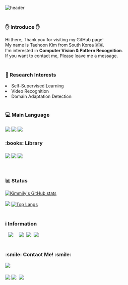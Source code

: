 ![header](https://capsule-render.vercel.app/api?type=waving&color=0BD3FB&height=200&section=header&text={}.format(BlueCloud)&fontSize=40&animation=fadeIn!&fontColor=FEFEFE)



<h3 align="left">
  <br> ✋ Introduce ✋
</h3>
<p>
Hi there, Thank you for visiting my GitHub page! <br>
My name is Taehoon Kim from South Korea 🇰🇷. <br>
I'm interested in <b>Computer Vision & Pattern Recognition</b>. <br>
If you want to contact me, Please leave me a message. <br>
</p>

<h3 align="left">
  <br>
📓 Research Interests
  
</h3>
  <li>Self-Supervised Learning</li>
  <li>Video Recognition</li>
  <li>Domain Adaptation Detection</li>
<br>

<h3 align="left"> 💻 Main Language </h3> 
<h3 align="left">
  <img src="https://img.shields.io/badge/C-A8B9CC?style=flat-square&logo=C&logoColor=white"/>
  <img src="https://img.shields.io/badge/Python-3766AB?style=flat-square&logo=Python&logoColor=white"/>
   <img src="https://img.shields.io/badge/R-276DC3?style=flat-square&logo=R&logoColor=white"/>
</h3 >


<h3 align="left"> :books: Library </h3>
<h3 align="left">
  <img src="https://img.shields.io/badge/PyTorch-EE4C2C?style=flat-square&logo=PyTorch&logoColor=white"/>
  <img src="https://img.shields.io/badge/PyTorch Lightning-792EE5?style=flat-square&logo=PyTorch Lightning&logoColor=white"/>
  <img src="https://img.shields.io/badge/VISSL-9999FF?style=flat-square&logo=Facebook&logoColor=white"/>
</h3 >

<br>

<h3 align="left">  📊 Status </h3>

[![Kimmily's GitHub stats](https://github-readme-stats.vercel.app/api?username=B1ueC1oud&show_icons=true&theme=react)](https://github.com/anuraghazra/github-readme-stats)
<br>
<br>
![](https://github-profile-summary-cards.vercel.app/api/cards/productive-time?username=B1ueC1oud&theme=nord_dark)
[![Top Langs](https://github-readme-stats.vercel.app/api/top-langs/?username=B1ueC1oud&theme=react&layout=react)](https://github.com/anuraghazra/github-readme-stats)


<h3 align="left">
  <br>
 ℹ️ Information 
</h3>

 <p align="left">
   <a href="https://www.instagram.com/kimmily_95/"><img src="http://img.shields.io/badge/-Instagram-white?style=flat&logo=Instagram&link=https://www.instagram.com/kimmily_95/" style="height : auto; margin-left : 10px; margin-right : 10px;"/></a>&nbsp
   <a href="https://polar-nut-250.notion.site/Taehoon-Kim-7cf919c78845472a91a3c157ec3bfc6e"><img src="https://img.shields.io/badge/Curriculum Vitae(Kr)-000000?style=flat&logo=Notion&logoColor=white"/></a>&nbsp
   <a href="https://sites.google.com/ajou.ac.kr/bluecloud/%ED%99%88"><img src="https://img.shields.io/badge/Profile Site(En)-246FDB?style=flat&logo=Google&logoColor=white"/></a>&nbsp 
  <a href="https://scholar.google.com/citations?user=RrKoTX4AAAAJ"><img src="https://img.shields.io/badge/Google Scholar-4285F4?style=flat-square&logo=Google Scholar&logoColor=white"/></a>&nbsp;
</p>



<h3 align="left">
  <br>
 :smile: Contact Me! :smile: 
</h3>
<a href="https://github.com/B1ueC1oud/B1ueC1oud/" target="_blank" ><img src="https://hits.seeyoufarm.com/api/count/incr/badge.svg?url=https%3A%2F%2Fgithub.com%2Fb1uec1oud%2Fhit-counter&icon=github.svg&icon_color=%23E1DEDE&count_bg=%2379BDF1&title_bg=%238C8C8C&icon=&icon_color=%23E98CC9&title=hits&edge_flat=false"/></a>
<h3 align="left">
  <a href="mailto:th951113@gmail.com"><img src="https://img.shields.io/badge/Gmail-d14836?style=flat-square&logo=Gmail&logoColor=white&link=viliketh1s98@naver.com"/></a>
  <a href="https://linkedin.com/in/TaehoonKimmily"  target="_blank"><img src="http://img.shields.io/badge/-LinkedIn-blue?style=flat&logo=Linkedin&logoColor=white&&locoColor=white" /></a>&nbsp; 
  <a target="_blank" href="https://viglelab.tistory.com/" target="_blank"><img src="https://img.shields.io/badge/T-Blog-brown?&style=flat-square&logo=https://www.tistory.com/&logoColor=white" /></a>&nbsp;
  
</h3>
  


